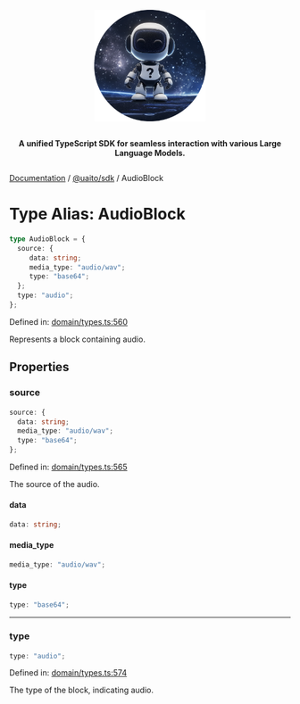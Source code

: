<div style="display:flex; flex-direction:column; align-items:center;">
<p align="center">
  <img src="../UAITO.png" alt="UAITO Logo" width="200"/>
</p>

<p align="center">
  <strong>A unified TypeScript SDK for seamless interaction with various Large Language Models.</strong>
</p>
</div>

[Documentation](README.md) / [@uaito/sdk](@uaito.sdk.md) / AudioBlock

# Type Alias: AudioBlock

```ts
type AudioBlock = {
  source: {
     data: string;
     media_type: "audio/wav";
     type: "base64";
  };
  type: "audio";
};
```

Defined in: [domain/types.ts:560](https://github.com/elribonazo/uaito/blob/9844c1cb1484d433e25c638276f27d2477a43047/packages/sdk/src/domain/types.ts#L560)

Represents a block containing audio.

## Properties

### source

```ts
source: {
  data: string;
  media_type: "audio/wav";
  type: "base64";
};
```

Defined in: [domain/types.ts:565](https://github.com/elribonazo/uaito/blob/9844c1cb1484d433e25c638276f27d2477a43047/packages/sdk/src/domain/types.ts#L565)

The source of the audio.

#### data

```ts
data: string;
```

#### media\_type

```ts
media_type: "audio/wav";
```

#### type

```ts
type: "base64";
```

***

### type

```ts
type: "audio";
```

Defined in: [domain/types.ts:574](https://github.com/elribonazo/uaito/blob/9844c1cb1484d433e25c638276f27d2477a43047/packages/sdk/src/domain/types.ts#L574)

The type of the block, indicating audio.
